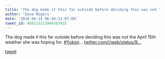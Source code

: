 ```yaml
---
title: 'The dog made it this far outside before deciding this was not the April 15th...'
author: 'Dave Rogers'
date: '2018-04-15 06:48:31-07:00'
tweet_id: 985515213964263425
---
```

The dog made it this far outside before deciding this was not the April 15th weather she was hoping for. [#Yukon](https://twitter.com/hashtag/yukon)… [twitter.com/i/web/status/9…](https://twitter.com/i/web/status/985515213964263425)

[tweet](https://twitter.com/yukondude/status/985515213964263425)